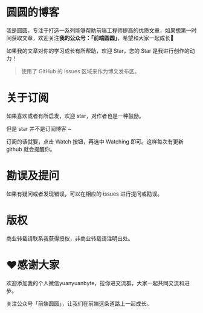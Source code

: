 # 圆圆的博客

我是圆圆，专注于打造一系列能够帮助前端工程师提高的优质文章，如果想第一时间获取文章，欢迎关注**我的公众号：「前端圆圆」**，希望和大家一起成长🚀

如果我的文章对你的学习成长有所帮助，欢迎 Star，您的 Star 是我进行创作的动力！

> 使用了 GitHub 的 issues 区域来作为博文发布区。

# 关于订阅
如果喜欢或者有所启发，欢迎 star，对作者也是一种鼓励。

但是 star 并不是订阅博客 ~

订阅的话就要，点击 Watch 按钮，再选中 Watching 即可。这样每次有更新 github 就会提醒你。

# 勘误及提问
如果有疑问或者发现错误，可以在相应的 issues 进行提问或勘误。

# 版权
商业转载请联系我获得授权，非商业转载请注明出处。

# ❤️感谢大家
欢迎添加我的个人微信yuanyuanbyte，拉你进交流群，大家一起共同交流和进步。

关注公众号「前端圆圆」，让我们在前端这条道路上一起成长。

